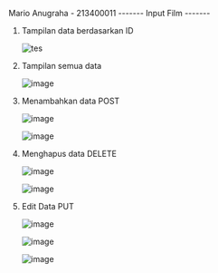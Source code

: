 Mario Anugraha - 213400011
------- Input Film -------

1. Tampilan data berdasarkan ID
   
   ![tes](https://github.com/user-attachments/assets/cef46c0b-9b1b-4abb-95fa-7b426246ce68)


2. Tampilan semua data

   ![image](https://github.com/user-attachments/assets/f1b07c8d-7117-4834-830a-96807d4db3e4)

3. Menambahkan data POST
   
   ![image](https://github.com/user-attachments/assets/835b405e-3baa-4a62-a941-d13454e14d6e)

   ![image](https://github.com/user-attachments/assets/3f8472c9-06d4-4b37-97ce-4e0b9d447777)


4. Menghapus data DELETE

   ![image](https://github.com/user-attachments/assets/cd458c73-059a-49bd-bb73-7e1577a577b5)

   ![image](https://github.com/user-attachments/assets/cd8a3920-d135-4b42-957c-b8e050939a3d)


5. Edit Data PUT

   ![image](https://github.com/user-attachments/assets/1dee54ae-117a-4a19-978e-24b620f38a14)

   ![image](https://github.com/user-attachments/assets/692af252-9d3b-480f-8c74-9be892129629)

   ![image](https://github.com/user-attachments/assets/289b0ff9-a432-467c-8354-c6bc3a354854)

